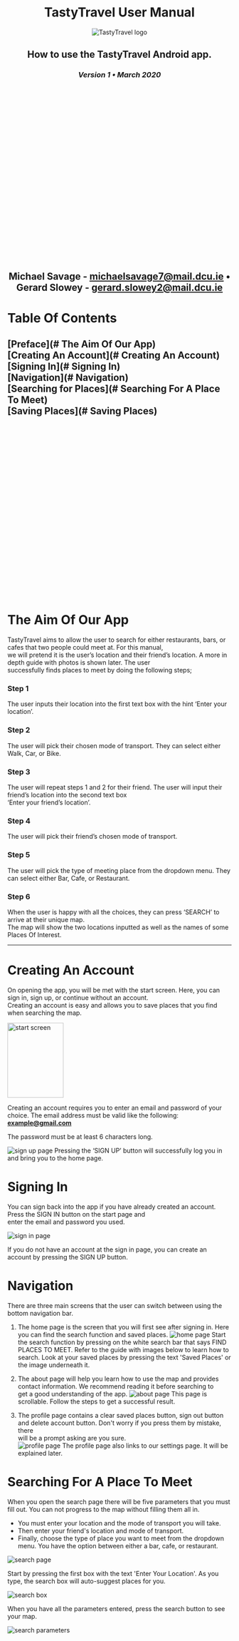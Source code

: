 <div align="center">

# TastyTravel User Manual

![TastyTravel logo](images/96.png)


## How to use the TastyTravel Android app.

### <em>Version 1 • March 2020</em>
<br/><br/>
<br/><br/>
<br/><br/>
<br/><br/>
<br/><br/>
<br/><br/>
<br/><br/>
<br/><br/>
**Michael Savage** - michaelsavage7@mail.dcu.ie • **Gerard Slowey** - gerard.slowey2@mail.dcu.ie
---
</div>
<div>

# Table Of Contents

[Preface](# The Aim Of Our App)  
[Creating An Account](# Creating An Account)  
[Signing In](# Signing In)  
[Navigation](# Navigation)  
[Searching for Places](# Searching For A Place To Meet)  
[Saving Places](# Saving Places)  
<br/><br/>
<br/><br/>
<br/><br/>
<br/><br/>
<br/><br/>
<br/><br/>
<br/><br/>
<br/><br/>
---
</div>
<div>

# The Aim Of Our App
TastyTravel aims to allow the user to search for either restaurants, bars, or cafes that two people could meet at. For this manual,  
we will pretend it is the user’s location and their friend’s location. A more in depth guide with photos is shown later. The user  
successfully finds places to meet by doing the following steps;

### Step 1
The user inputs their location into the first text box with the hint ‘Enter your location’. 

### Step 2
The user will pick their chosen mode of transport. They can select either Walk, Car, or Bike.

### Step 3
The user will repeat steps 1 and 2 for their friend. The user will input their friend’s location into the second text box  
‘Enter your friend’s location’.

### Step 4
The user will pick their friend’s chosen mode of transport.

### Step 5
The user will pick the type of meeting place from the dropdown menu. They can select either Bar, Cafe, or Restaurant.

### Step 6
When the user is happy with all the choices, they can press ‘SEARCH’ to arrive at their unique map.  
The map will show the two locations inputted as well as the names of some Places Of Interest.

---

# Creating An Account

On opening the app, you will be met with the start screen. Here, you can sign in, sign up, or continue without an account.  
Creating an account is easy and allows you to save places that you find when searching the map.

<img alt = "start screen" src="images/startScreen.png"  width="126" height="168">

Creating an account requires you to enter an email and password of your choice. The email address must be valid like the following:
**example@gmail.com**

The password must be at least 6 characters long.

![sign up page](images/signUP.png)
Pressing the ‘SIGN UP’ button will successfully log you in and bring you to the home page.

# Signing In

You can sign back into the app if you have already created an account. Press the SIGN IN button on the start page and  
enter the email and password you used.

![sign in page](signIN.png)

If you do not have an account at the sign in page, you can create an account by pressing the SIGN UP button.

# Navigation

There are three main screens that the user can switch between using the bottom navigation bar.

1.  The home page is the screen that you will first see after signing in. Here you can find the search function and saved places.
![home page](images/homePage.png)
Start the search function by pressing on the white search bar that says FIND PLACES TO MEET. 
Refer to the guide with images below to learn how to search.
Look at your saved places by pressing the text 'Saved Places' or the image underneath it.

2.  The about page will help you learn how to use the map and provides contact information. We recommend reading it before searching to  
get a good understanding of the app.
![about page](images/aboutPage.png)
This page is scrollable. Follow the steps to get a successful result.

3.  The profile page contains a clear saved places button, sign out button and delete account button. Don't worry if you press them by mistake, there  
will be a prompt asking are you sure.  
![profile page](images/profilePage.png)
The profile page also links to our settings page. It will be explained later.

# Searching For A Place To Meet

When you open the search page there will be five parameters that you must fill out. You can not progress to the map without filling them all in.
*  You must enter your location and the mode of transport you will take.
*  Then enter your friend's location and mode of transport.
*  Finally, choose the type of place you want to meet from the dropdown menu. You have the option between either a bar, cafe, or restaurant.

![search page](images/searchPage.png)

Start by pressing the first box with the text 'Enter Your Location'. As you type, the search box will auto-suggest places for you.

![search box](images/searchBox.png)

When you have all the parameters entered, press the search button to see your map.

![search parameters](images/searchParameters.png)